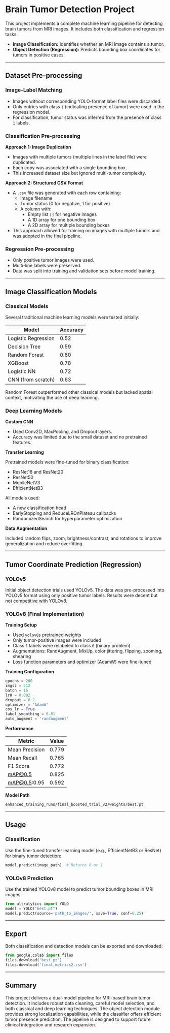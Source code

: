 # Brain Tumor Detection Project

This project implements a complete machine learning pipeline for detecting brain tumors from MRI images. It includes both classification and regression tasks:

- **Image Classification:** Identifies whether an MRI image contains a tumor.
- **Object Detection (Regression):** Predicts bounding box coordinates for tumors in positive cases.

---

## Dataset Pre-processing

### Image-Label Matching

- Images without corresponding YOLO-format label files were discarded.
- Only entries with class `1` (indicating presence of tumor) were used in the regression model.
- For classification, tumor status was inferred from the presence of class `1` labels.

### Classification Pre-processing

**Approach 1: Image Duplication**

- Images with multiple tumors (multiple lines in the label file) were duplicated.
- Each copy was associated with a single bounding box.
- This increased dataset size but ignored multi-tumor complexity.

**Approach 2: Structured CSV Format**

- A `.csv` file was generated with each row containing:
  - Image filename
  - Tumor status (0 for negative, 1 for positive)
  - A column with:
    - Empty list `[]` for negative images
    - A 1D array for one bounding box
    - A 2D array for multiple bounding boxes
- This approach allowed for training on images with multiple tumors and was adopted in the final pipeline.

### Regression Pre-processing

- Only positive tumor images were used.
- Multi-line labels were preserved.
- Data was split into training and validation sets before model training.

---

## Image Classification Models

### Classical Models

Several traditional machine learning models were tested initially:

| Model               | Accuracy |
|---------------------|----------|
| Logistic Regression | 0.52     |
| Decision Tree       | 0.59     |
| Random Forest       | 0.60     |
| XGBoost             | 0.78     |
| Logistic NN         | 0.72     |
| CNN (from scratch)  | 0.63     |

Random Forest outperformed other classical models but lacked spatial context, motivating the use of deep learning.

### Deep Learning Models

**Custom CNN**

- Used Conv2D, MaxPooling, and Dropout layers.
- Accuracy was limited due to the small dataset and no pretrained features.

**Transfer Learning**

Pretrained models were fine-tuned for binary classification:

- ResNet18 and ResNet20
- ResNet50
- MobileNetV3
- EfficientNetB3

All models used:

- A new classification head
- EarlyStopping and ReduceLROnPlateau callbacks
- RandomizedSearch for hyperparameter optimization

**Data Augmentation**

Included random flips, zoom, brightness/contrast, and rotations to improve generalization and reduce overfitting.

---

## Tumor Coordinate Prediction (Regression)

### YOLOv5

Initial object detection trials used YOLOv5. The data was pre-processed into YOLOv5 format using only positive tumor labels. Results were decent but not competitive with YOLOv8.

### YOLOv8 (Final Implementation)

**Training Setup**

- Used `yolov8s` pretrained weights
- Only tumor-positive images were included
- Class `1` labels were relabeled to class `0` (binary problem)
- Augmentations: RandAugment, MixUp, color jittering, flipping, zooming, shearing
- Loss function parameters and optimizer (AdamW) were fine-tuned

**Training Configuration**

```python
epochs = 200
imgsz = 512
batch = 16
lr0 = 0.002
dropout = 0.2
optimizer = 'AdamW'
cos_lr = True
label_smoothing = 0.01
auto_augment = 'randaugment'
```

**Performance**

| Metric            | Value     |
|-------------------|-----------|
| Mean Precision    | 0.779     |
| Mean Recall       | 0.765     |
| F1 Score          | 0.772     |
| mAP@0.5           | 0.825     |
| mAP@0.5:0.95      | 0.592     |

**Model Path**

```
enhanced_training_runs/final_boosted_trial_v2/weights/best.pt
```

---

## Usage

### Classification

Use the fine-tuned transfer learning model (e.g., EfficientNetB3 or ResNet) for binary tumor detection:

```python
model.predict(image_path)  # Returns 0 or 1
```

### YOLOv8 Prediction

Use the trained YOLOv8 model to predict tumor bounding boxes in MRI images:

```python
from ultralytics import YOLO
model = YOLO("best.pt")
model.predict(source='path_to_images/', save=True, conf=0.25)
```

---

## Export

Both classification and detection models can be exported and downloaded:

```python
from google.colab import files
files.download('best.pt')
files.download('final_metrics2.csv')
```

---

## Summary

This project delivers a dual-model pipeline for MRI-based brain tumor detection. It includes robust data cleaning, careful model selection, and both classical and deep learning techniques. The object detection module provides strong localization capabilities, while the classifier offers efficient tumor presence prediction. The pipeline is designed to support future clinical integration and research expansion.
